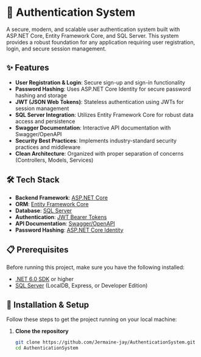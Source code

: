 # 🔐 Authentication System

A secure, modern, and scalable user authentication system built with ASP.NET Core, Entity Framework Core, and SQL Server. This system provides a robust foundation for any application requiring user registration, login, and secure session management.

## ✨ Features

- **User Registration & Login**: Secure sign-up and sign-in functionality
- **Password Hashing**: Uses ASP.NET Core Identity for secure password hashing and storage
- **JWT (JSON Web Tokens)**: Stateless authentication using JWTs for session management
- **SQL Server Integration**: Utilizes Entity Framework Core for robust data access and persistence
- **Swagger Documentation**: Interactive API documentation with Swagger/OpenAPI
- **Security Best Practices**: Implements industry-standard security practices and middleware
- **Clean Architecture**: Organized with proper separation of concerns (Controllers, Models, Services)

## 🛠️ Tech Stack

- **Backend Framework**: [ASP.NET Core](https://dotnet.microsoft.com/apps/aspnet)
- **ORM**: [Entity Framework Core](https://docs.microsoft.com/ef/core/)
- **Database**: [SQL Server](https://www.microsoft.com/sql-server)
- **Authentication**: [JWT Bearer Tokens](https://jwt.io/)
- **API Documentation**: [Swagger/OpenAPI](https://swagger.io/)
- **Password Hashing**: [ASP.NET Core Identity](https://docs.microsoft.com/aspnet/core/security/authentication/identity)

## 📋 Prerequisites

Before running this project, make sure you have the following installed:

- [.NET 6.0 SDK](https://dotnet.microsoft.com/download/dotnet/6.0) or higher
- [SQL Server](https://www.microsoft.com/sql-server/sql-server-downloads) (LocalDB, Express, or Developer Edition)

## 🚀 Installation & Setup

Follow these steps to get the project running on your local machine:

1. **Clone the repository**
   ```bash
   git clone https://github.com/Jermaine-jay/AuthenticationSystem.git
   cd AuthenticationSystem
